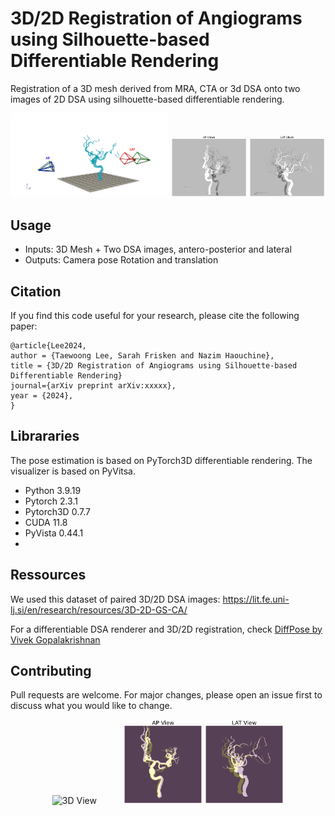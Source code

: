 # 3D/2D Registration of Angiograms using Silhouette-based Differentiable Rendering
Registration of a 3D mesh derived from MRA, CTA or 3d DSA onto two images of 2D DSA using silhouette-based differentiable rendering.

<p align="center">
  <img src="figs/3D_Demo_DSA_Registration_Real_DSA.gif" alt="3D View" width="50%" />
  <img src="figs/registration_dsa_AP.gif" alt="AP" width="24%" />
  <img src="figs/registration_dsa_LAT.gif" alt="LAT" width="24%" />
</p>

## Usage
- Inputs: 3D Mesh + Two DSA images, antero-posterior and lateral
- Outputs: Camera pose Rotation and translation

## Citation
If you find this code useful for your research, please cite the following paper:
```
@article{Lee2024,
author = {Taewoong Lee, Sarah Frisken and Nazim Haouchine},
title = {3D/2D Registration of Angiograms using Silhouette-based Differentiable Rendering}
journal={arXiv preprint arXiv:xxxxx},
year = {2024},
}
```


## Librararies
The pose estimation is based on PyTorch3D differentiable rendering. The visualizer is based on PyVitsa.
- Python 3.9.19
- Pytorch 2.3.1
- Pytorch3D 0.7.7
- CUDA 11.8
- PyVista 0.44.1
- 
## Ressources
We used this dataset of paired 3D/2D DSA images: https://lit.fe.uni-lj.si/en/research/resources/3D-2D-GS-CA/

For a differentiable DSA renderer and 3D/2D registration, check [DiffPose by Vivek Gopalakrishnan](https://github.com/eigenvivek/DiffPose)

## Contributing
Pull requests are welcome. For major changes, please open an issue first to discuss what you would like to change.

<p align="center">
  <img src="figs/3D_Demo_DSA_Registration_synthetic.gif" alt="3D View" width="32%"/>
  &nbsp;&nbsp;&nbsp;&nbsp;&nbsp;&nbsp;&nbsp;&nbsp;&nbsp;
  <img src="figs/registration_synthetic_AP.gif" alt="AP" width="25%" />
  <img src="figs/registration_synthetic_LAT.gif" alt="LAT" width="25%" />
</p>

